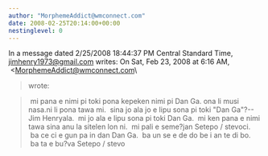 ```yaml
---
author: "MorphemeAddict@wmconnect.com"
date: 2008-02-25T20:14:00+00:00
nestinglevel: 0
---
```

In a message dated 2/25/2008 18:44:37 PM Central Standard Time, [jimhenry1973@gmail.com](mailto://jimhenry1973@gmail.com) writes:
On Sat, Feb 23, 2008 at 6:16 AM,  <[MorphemeAddict@wmconnect.com](mailto://MorphemeAddict@wmconnect.com)\
> wrote:

>  mi pana e nimi pi toki pona kepeken nimi pi Dan Ga. ona li musi nasa.ni li pona tawa mi.  sina jo ala jo e lipu sona pi toki "Dan Ga"?--
 Jim Henryala.  mi jo ala e lipu sona pi toki Dan Ga.  mi ken pana e nimi tawa sina anu la sitelen lon ni.  mi pali e seme?jan Setepo / stevoci.  ba ce ci e gun pa in dan Dan Ga.  ba un se e de do be i an te di bo.  ba ta e bu?va Setepo / stevo